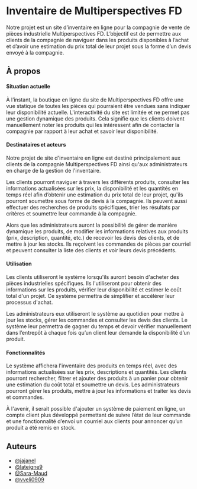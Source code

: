 
# Inventaire de Multiperspectives FD

Notre projet est un site d’inventaire en ligne pour la compagnie de vente de pièces industrielle Multiperspectives FD. L’objectif est de permettre aux clients de la compagnie de naviguer dans les produits disponibles à l’achat et d’avoir une estimation du prix total de leur projet sous la forme d’un devis envoyé à la compagnie. 


## À propos 

#### Situation actuelle 

À l’instant, la boutique en ligne du site de Multiperspectives FD offre une vue statique de toutes les pièces qui pourraient être vendues sans indiquer leur disponibilité actuelle. L'interactivité du site est limitée et ne permet pas une gestion dynamique des produits. Cela signifie que les clients doivent manuellement noter les produits qui les intéressent afin de contacter la compagnie par rapport à leur achat et savoir leur disponibilité. 

 

#### Destinataires et acteurs 

Notre projet de site d'inventaire en ligne est destiné principalement aux clients de la compagnie Multiperspectives FD ainsi qu'aux administrateurs en charge de la gestion de l'inventaire. 

 Les clients pourront naviguer à travers les différents produits, consulter les informations actualisées sur les prix, la disponibilité et les quantités en temps réel afin d’obtenir une estimation du prix total de leur projet, qu'ils pourront soumettre sous forme de devis à la compagnie. Ils peuvent aussi effectuer des recherches de produits spécifiques, trier les résultats par critères et soumettre leur commande à la compagnie. 

Alors que les administrateurs auront la possibilité de gérer de manière dynamique les produits, de modifier les informations relatives aux produits (prix, description, quantité, etc.) de recevoir les devis des clients, et de mettre à jour les stocks. Ils reçoivent les commandes de pièces par courriel et peuvent consulter la liste des clients et voir leurs devis précédents. 

 

#### Utilisation 

Les clients utiliseront le système lorsqu'ils auront besoin d'acheter des pièces industrielles spécifiques. Ils l'utiliseront pour obtenir des informations sur les produits, vérifier leur disponibilité et estimer le coût total d'un projet. Ce système permettra de simplifier et accélérer leur processus d'achat. 

Les administrateurs eux utiliseront le système au quotidien pour mettre à jour les stocks, gérer les commandes et consulter les devis des clients. Le système leur permettra de gagner du temps et devoir vérifier manuellement dans l’entrepôt à chaque fois qu’un client leur demande la disponibilité d’un produit. 

 

#### Fonctionnalités 

Le système affichera l'inventaire des produits en temps réel, avec des informations actualisées sur les prix, descriptions et quantités. Les clients pourront rechercher, filtrer et ajouter des produits à un panier pour obtenir une estimation du coût total et soumettre un devis. Les administrateurs pourront gérer les produits, mettre à jour les informations et traiter les devis et commandes.  

À l'avenir, il serait possible d'ajouter un système de paiement en ligne, un compte client plus développé permettant de suivre l’état de leur commande et une fonctionnalité d’envoi un courriel aux clients pour annoncer qu’un produit a été remis en stock. 


## Auteurs

- [@jajanel](https://github.com/jajanel)
- [@lateigne9](https://github.com/lateigne9)
- [@Sara-Maud](https://github.com/Sara-Maud)
- [@vveli0909](https://github.com/vveli0909)


